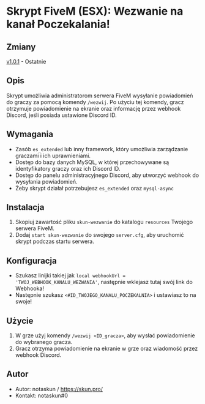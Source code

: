 # Skrypt FiveM (ESX): Wezwanie na kanał Poczekalania!

## Zmiany

[v1.0.1](https://github.com/skunpro/skun-wezwanie/releases/tag/v1.0.1) - Ostatnie

## Opis

Skrypt umożliwia administratorom serwera FiveM wysyłanie powiadomień do graczy za pomocą komendy `/wezwij`. Po użyciu tej komendy, gracz otrzymuje powiadomienie na ekranie oraz informację przez webhook Discord, jeśli posiada ustawione Discord ID.

## Wymagania

- Zasób `es_extended` lub inny framework, który umożliwia zarządzanie graczami i ich uprawnieniami.
- Dostęp do bazy danych MySQL, w której przechowywane są identyfikatory graczy oraz ich Discord ID.
- Dostęp do panelu administracyjnego Discord, aby utworzyć webhook do wysyłania powiadomień.
- Żeby skrypt działał potrzebujesz `es_extended` oraz `mysql-async`

## Instalacja

1. Skopiuj zawartość pliku `skun-wezwanie` do katalogu `resources` Twojego serwera FiveM.
2. Dodaj `start skun-wezwanie` do swojego `server.cfg`, aby uruchomić skrypt podczas startu serwera.

## Konfiguracja

- Szukasz linijki takiej jak `local webhookUrl = 'TWOJ_WEBHOOK_KANALU_WEZWANIA'`, następnie wklejasz tutaj swój link do Webhooka!
- Następnie szukasz `<#ID_TWOJEGO_KANALU_POCZEKALNIA>` i ustawiasz to na swoje!

## Użycie

1. W grze użyj komendy `/wezwij <ID_gracza>`, aby wysłać powiadomienie do wybranego gracza.
2. Gracz otrzyma powiadomienie na ekranie w grze oraz wiadomość przez webhook Discord.

## Autor

- Autor: notaskun / https://skun.pro/
- Kontakt: notaskun#0
